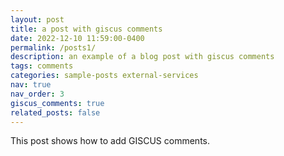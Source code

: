 ```yaml
---
layout: post
title: a post with giscus comments
date: 2022-12-10 11:59:00-0400
permalink: /posts1/
description: an example of a blog post with giscus comments
tags: comments
categories: sample-posts external-services
nav: true
nav_order: 3
giscus_comments: true
related_posts: false
---
```


This post shows how to add GISCUS comments.
